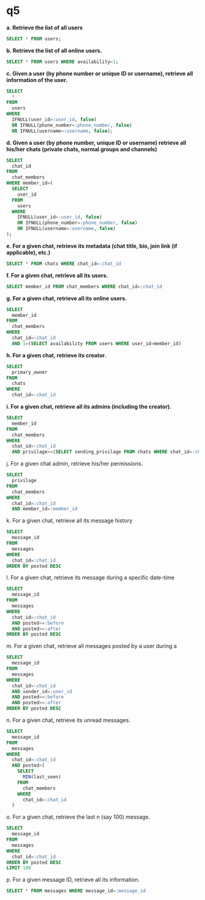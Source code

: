 # q5


**a. Retrieve the list of all users**
```sql
SELECT * FROM users;
```

**b. Retrieve the list of all online users.**
```sql
SELECT * FROM users WHERE availability=1;
```

**c. Given a user (by phone number or unique ID or username), retrieve all information of the user.**
```sql
SELECT
  *
FROM
  users
WHERE
  IFNULL(user_id=:user_id, false)
  OR IFNULL(phone_number=:phone_number, false)
  OR IFNULL(username=:username, false);
```

**d. Given a user (by phone number, unique ID or username) retrieve all his/her chats (private chats, normal groups and channels)**
```sql
SELECT
  chat_id
FROM
  chat_members
WHERE member_id=(
  SELECT
    user_id
  FROM
    users
  WHERE
    IFNULL(user_id=:user_id, false)
    OR IFNULL(phone_number=:phone_number, false)
    OR IFNULL(username=:username, false)
);
```

**e. For a given chat, retrieve its metadata (chat title, bio, join link (if applicable), etc.)**
```sql
SELECT * FROM chats WHERE chat_id=:chat_id
```

**f. For a given chat, retrieve all its users.**
```sql
SELECT member_id FROM chat_members WHERE chat_id=:chat_id
```

**g. For a given chat, retrieve all its online users.**
```sql
SELECT
  member_id
FROM
  chat_members
WHERE
  chat_id=:chat_id
  AND 1=(SELECT availability FROM users WHERE user_id=member_id)
```

**h. For a given chat, retrieve its creator.**
```sql
SELECT
  primary_owner
FROM
  chats
WHERE
  chat_id=:chat_id
```

**i. For a given chat, retrieve all its admins (including the creator).**
```sql
SELECT
  member_id
FROM
  chat_members
WHERE
  chat_id=:chat_id
  AND privilage>=(SELECT sending_privilage FROM chats WHERE chat_id=:chat_id)
```

j. For a given chat admin, retrieve his/her permissions.
```sql
SELECT
  privilage
FROM
  chat_members
WHERE
  chat_id=:chat_id
  AND member_id=:member_id
```

k. For a given chat, retrieve all its message history
```sql
SELECT
  message_id
FROM
  messages
WHERE
  chat_id=:chat_id
ORDER BY posted DESC
```

l. For a given chat, retrieve its message during a specific date-time
```sql
SELECT 
  message_id
FROM
  messages
WHERE
  chat_id=:chat_id
  AND posted<=:before
  AND posted>=:after
ORDER BY posted DESC
```

m. For a given chat, retrieve all messages posted by a user during a
```sql
SELECT 
  message_id
FROM
  messages
WHERE
  chat_id=:chat_id
  AND sender_id=:user_id
  AND posted<=:before
  AND posted>=:after
ORDER BY posted DESC
```

n. For a given chat, retrieve its unread messages.
```sql
SELECT
  message_id
FROM
  messages
WHERE
  chat_id=:chat_id
  AND posted>(
    SELECT
      MIN(last_seen)
    FROM
      chat_members
    WHERE
      chat_id=:chat_id
  )
```

o. For a given chat, retrieve the last n (say 100) message.
```sql
SELECT
  message_id
FROM
  messages
WHERE
  chat_id=:chat_id
ORDER BY posted DESC
LIMIT 100
```

p. For a given message ID, retrieve all its information.
```sql
SELECT * FROM messages WHERE message_id=:message_id
```
